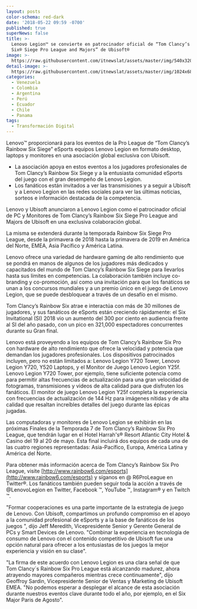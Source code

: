 ```yaml
---
layout: posts
color-schema: red-dark
date: '2018-05-22 09:59 -0700'
published: true
superNews: false
title: >-
  Lenovo Legion™ se convierte en patrocinador oficial de “Tom Clancy’s Rainbow
  Six® Siege Pro League and Majors” de Ubisoft®
image: >-
  https://raw.githubusercontent.com/itnewslat/assets/master/img/540x320/Lenovo-Legion-p.jpg
detail-image: >-
  https://raw.githubusercontent.com/itnewslat/assets/master/img/1024x680/Lenovo-Legion-g.jpg
categories:
  - Venezuela
  - Colombia
  - Argentina
  - Perú
  - Ecuador
  - Chile
  - Panama
tags:
  - Transformación Digital
---
```

Lenovo™ proporcionará para los eventos de la Pro League de “Tom Clancy’s Rainbow Six Siege” eSports equipos Lenovo Legion en formato desktop, laptops y monitores en una asociación global exclusiva con Ubisoft.

- La asociación apoya en estos eventos a los jugadores profesionales de Tom Clancy’s Rainbow Six Siege y a la entusiasta comunidad eSports del juego con el gran desempeño de Lenovo Legion. 
- Los fanáticos están invitados a ver las transmisiones y a seguir a Ubisoft y a Lenovo Legion en las redes sociales para ver las últimas noticias, sorteos e información destacada de la competencia.

Lenovo y Ubisoft anunciaron a Lenovo Legion como el patrocinador oficial de PC y Monitores de Tom Clancy’s Rainbow Six Siege Pro League and Majors de Ubisoft en una exclusiva colaboración global.

La misma se extenderá durante la temporada Rainbow Six Siege Pro League, desde la primavera de 2018 hasta la primavera de 2019 en América del Norte, EMEA, Asia Pacífico y América Latina.
 
Lenovo ofrece una variedad de hardware gaming de alto rendimiento que se pondrá en manos de algunos de los jugadores más dedicados y capacitados del mundo de Tom Clancy’s Rainbow Six Siege para llevarlos hasta sus límites en competencias. La colaboración también incluye co-branding y co-promoción, así como una invitación para que los fanáticos se unan a los concursos mundiales y a un premio único en el juego de Lenovo Legion, que se puede desbloquear a través de un desafío en el mismo.
 
Tom Clancy’s Rainbow Six atrae e interactúa con más de 30 millones de jugadores, y sus fanáticos de eSports están creciendo rápidamente: el Six Invitational (SI) 2018 vio un aumento del 300 por ciento en audiencia frente al SI del año pasado, con un pico en 321,000 espectadores concurrentes durante su Gran final.
 
Lenovo está proveyendo a los equipos de Tom Clancy’s Rainbow Six Pro con hardware de alto rendimiento que ofrece la velocidad y potencia que demandan los jugadores profesionales. Los dispositivos patrocinados incluyen, pero no están limitados a: Lenovo Legion Y720 Tower, Lenovo Legion Y720, Y520 Laptops, y el Monitor de Juego Lenovo Legion Y25f. Lenovo Legion Y720 Tower, por ejemplo, tiene suficiente potencia como para permitir altas frecuencias de actualización para una gran velocidad de fotogramas, transmisiones y videos de alta calidad para que disfruten los fanáticos. El monitor de juego Lenovo Legion Y25f completa la experiencia con frecuencias de actualización de 144 Hz para imágenes nítidas y de alta calidad que resaltan increíbles detalles del juego durante las épicas jugadas.
 
Las computadoras y monitores de Lenovo Legion se exhibirán en las próximas Finales de la Temporada 7 de Tom Clancy’s Rainbow Six Pro League, que tendrán lugar en el Hotel Harrah's® Resort Atlantic City Hotel & Casino del 19 al 20 de mayo. Esta final incluirá dos equipos de cada una de las cuatro regiones representadas: Asia-Pacífico, Europa, América Latina y América del Norte.
 
Para obtener más información acerca de Tom Clancy’s Rainbow Six Pro League, visite [http://www.rainbow6.com/esports](http://www.rainbow6.com/esports) y síganos en @ R6ProLeague en Twitter®. Los fanáticos también pueden seguir toda la acción a través de @LenovoLegion en Twitter, Facebook ™, YouTube ™, Instagram® y en Twitch ™.
 
"Formar cooperaciones es una parte importante de la estrategia de juego de Lenovo. Con Ubisoft, compartimos un profundo compromiso en el apoyo a la comunidad profesional de eSports y a la base de fanáticos de los juegos ", dijo Jeff Meredith, Vicepresidente Senior y Gerente General de PCs y Smart Devices de Lenovo. "Combinar la experiencia en tecnología de consumo de Lenovo con el contenido competitivo de Ubisoft fue una opción natural para ofrecer a los entusiastas de los juegos la mejor experiencia y visión en su clase". 
 
"La firma de este acuerdo con Lenovo Legion es una clara señal de que Tom Clancy´s Rainbow Six Pro League está alcanzando madurez, ahora atrayendo mayores compañeros mientras crece continuamente", dijo Geoffroy Sardin, Vicepresidente Senior de Ventas y Marketing de Ubisoft EMEA. "No podemos esperar a desplegar el alcance de esta asociación durante nuestros eventos clave durante todo el año, por ejemplo, en el Six Major Paris de Agosto".